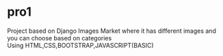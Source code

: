 # pro1

Project based on Django
Images Market where it has different images and you can choose based on categories  
Using HTML,CSS,BOOTSTRAP,JAVASCRIPT(BASIC)
